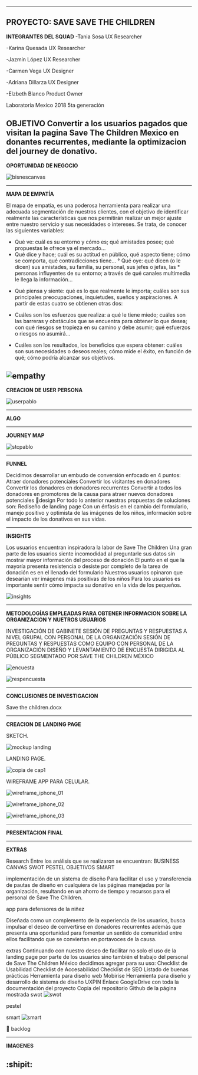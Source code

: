 --------------------------------------
**PROYECTO: SAVE SAVE THE CHILDREN**
--------------------------------------
**INTEGRANTES DEL SQUAD**
-Tania Sosa
UX Researcher

-Karina Quesada
UX Researcher

-Jazmin López
UX Researcher

-Carmen Vega
UX Designer

-Adriana Dillarza
UX Designer

-Elzbeth Blanco
Product  Owner

Laboratoria Mexico 2018
5ta generación

**OBJETIVO**
Convertir a los usuarios pagados que visitan la pagina Save The Children Mexico en donantes recurrentes, mediante la optimizacion del journey de donativo.
-----------------------------------------------------------------------------------------------------------------------------------------------------------

**OPORTUNIDAD DE NEGOCIO**

![bisnescanvas](https://user-images.githubusercontent.com/32877064/37888538-48b65c78-3085-11e8-9a5f-e38b3c81f613.png)

-----------------------------------------------------------------------------------------------------------------------------------------------------------

**MAPA DE EMPATÍA**

El mapa de empatía, es una poderosa herramienta para realizar una adecuada segmentación de nuestros clientes, con el objetivo de identificar realmente las características que nos permitirán realizar un mejor ajuste entre nuestro servicio y sus necesidades o intereses. Se trata, de conocer las siguientes variables:

* Qué ve: cuál es su entorno y cómo es; qué amistades posee; qué propuestas le ofrece ya el mercado…
* Qué dice y hace; cuál es su actitud en público, qué aspecto tiene; cómo se comporta, qué contradicciones tiene…
° Qué oye: qué dicen (o le dicen) sus amistades, su familia, su personal, sus jefes o jefas, las * personas influyentes de su entorno; a través de qué canales multimedia le llega la información…
- Qué piensa y siente: qué es lo que realmente le importa; cuáles son sus principales preocupaciones, inquietudes, sueños y aspiraciones.
 A partir de estas cuatro se obtienen otras dos:

* Cuáles son los esfuerzos que realiza: a qué le tiene miedo; cuáles son las barreras y obstáculos que se encuentra para obtener lo que desea; con qué riesgos se tropieza en su camino y debe asumir; qué esfuerzos o riesgos no asumirá…
+ Cuáles son los resultados, los beneficios que espera obtener: cuáles son sus necesidades o deseos reales; cómo mide el éxito, en función de qué; cómo podría alcanzar sus objetivos.

![empathy](https://user-images.githubusercontent.com/32877064/37888539-48d1625c-3085-11e8-87f6-3ee981a7dd05.png)
-----------------------------------------------------------------------------------------------------------------------------------------------------------

**CREACION DE USER PERSONA**

![userpablo](https://user-images.githubusercontent.com/32877064/37888935-4bf205ca-3087-11e8-853e-aeefea4a041c.png)

-----------------------------------------------------------------------------------------------------------------------------------------------------------
**ALGO**


-----------------------------------------------------------------------------------------------------------------------------------------------------------

**JOURNEY MAP**

![stcpablo](https://user-images.githubusercontent.com/32877064/37888960-6362a8ae-3087-11e8-93ed-01f8dccfb6a4.png)

-----------------------------------------------------------------------------------------------------------------------------------------------------------

**FUNNEL**

Decidimos desarrollar un embudo de conversión enfocado en 4 puntos:
Atraer donadores potenciales
Convertir los visitantes en donadores
Convertir los donadores en donadores recurrentes
Convertir a todos los donadores en promotores de la causa para atraer nuevos donadores potenciales
design
Por todo lo anterior nuestras propuestas de soluciones son:
Rediseño de landing page
Con un énfasis en el cambio del formulario, manejo positivo y optimista de las imágenes de los niños, información sobre el impacto de los donativos en sus vidas.

-----------------------------------------------------------------------------------------------------------------------------------------------------------

**INSIGHTS**

Los usuarios encuentran inspiradora la labor de Save The Children
Una gran parte de los usuarios siente incomodidad al preguntarle sus datos sin mostrar mayor información del proceso de donación
El punto en el que la mayoría presenta resistencia o desiste por completo de la tarea de donación es en el llenado del formulario
Nuestros usuarios opinaron que desearían ver imágenes más positivas de los niños
Para los usuarios es importante sentir cómo impacta su donativo en la vida de los pequeños.

![insights](https://user-images.githubusercontent.com/32877064/37888541-490649ae-3085-11e8-8219-a698bd9d91b1.png)

-----------------------------------------------------------------------------------------------------------------------------------------------------------

**METODOLOGÍAS EMPLEADAS PARA OBTENER INFORMACION SOBRE LA ORGANIZACION Y NUETROS USUARIOS**

INVESTIGACIÓN DE GABINETE
SESIÓN DE PREGUNTAS Y RESPUESTAS A NIVEL GRUPAL CON PERSONAL DE LA ORGANIZACIÓN
SESIÓN DE PREGUNTAS Y RESPUESTAS COMO EQUIPO CON PERSONAL DE LA ORGANIZACIÓN
DISEÑO Y LEVANTAMIENTO DE ENCUESTA DIRIGIDA AL PÚBLICO SEGMENTADO POR SAVE THE CHILDREN MÉXICO

![encuesta](https://user-images.githubusercontent.com/32877064/37888540-48ed6132-3085-11e8-88a9-4507501971f0.png)

![respencuesta](https://user-images.githubusercontent.com/32877064/37888542-491e59fe-3085-11e8-9b5a-225fea7768ed.png)

-----------------------------------------------------------------------------------------------------------------------------------------------------------


**CONCLUSIONES DE INVESTIGACION**

Save the children.docx

-----------------------------------------------------------------------------------------------------------------------------------------------------------

**CREACION DE LANDING PAGE**

SKETCH.

![mockup landing](https://user-images.githubusercontent.com/32877064/37888917-38154670-3087-11e8-9526-5638d852e781.png)

LANDING PAGE.

![copia de cap1](https://user-images.githubusercontent.com/32877064/37888912-2dfc92a6-3087-11e8-9445-d9a9afcf762a.png)

WIREFRAME APP PARA CELULAR.

![wireframe_iphone_01](https://user-images.githubusercontent.com/32877064/37888545-496b1762-3085-11e8-9403-bd042e8c935a.png)

![wireframe_iphone_02](https://user-images.githubusercontent.com/32877064/37888546-499fd312-3085-11e8-89ca-12d9c806dc8c.png)

![wireframe_iphone_03](https://user-images.githubusercontent.com/32877064/37888547-49cd4f54-3085-11e8-8e64-5a0ff6382aea.png)

-----------------------------------------------------------------------------------------------------------------------------------------------------------

**PRESENTACION FINAL**


-----------------------------------------------------------------------------------------------------------------------------------------------------------
**EXTRAS**

Research
Entre los análisis que se realizaron se encuentran:
BUSINESS CANVAS
SWOT
PESTEL
OBJETIVOS SMART


implementación de un sistema de diseño
Para facilitar el uso y transferencia de pautas de diseño en cualquiera de las páginas manejadas por la organización, resultando en un ahorro de tiempo y recursos para el personal de Save The Children.

app para defensores de la niñez

Diseñada como un complemento de la experiencia de los usuarios, busca impulsar el deseo de convertirse en donadores recurrentes además que presenta una oportunidad para fomentar un sentido de comunidad entre ellos facilitando que se conviertan en portavoces de la causa.


extras
Continuando con nuestro deseo de facilitar no solo el uso de la landing page por parte de los usuarios  sino también el trabajo del personal de Save The Children México decidimos agregar para su uso:
Checklist de Usabilidad
Checklist de Accesabilidad
Checklist de SEO
Listado de buenas prácticas
Herramienta para diseño web Mobirise
Herramienta para diseño y desarrollo de sistema de diseño UXPIN
Enlace GoogleDrive con toda la documentación del proyecto
Copia del repositorio Github de la página mostrada
swot
![swot](https://user-images.githubusercontent.com/32877064/37888544-49503db6-3085-11e8-973a-5ba87136cb54.png)

pestel

smart
![smart](https://user-images.githubusercontent.com/32877064/37888543-49366cba-3085-11e8-938b-6f344702b6ae.png)


backlog

-----------------------------------------------------------------------------------------------------------------------------------------------------------

**IMAGENES**

:shipit:
-----------------------------------------------------------------------------------------------------------------------------------------------------------

